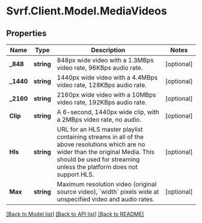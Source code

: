 # Svrf.Client.Model.MediaVideos
## Properties

Name | Type | Description | Notes
------------ | ------------- | ------------- | -------------
**_848** | **string** | 848px wide video with a 1.3MBps video rate, 96KBps audio rate. | [optional] 
**_1440** | **string** | 1440px wide video with a 4.4MBps video rate, 128KBps audio rate. | [optional] 
**_2160** | **string** | 2160px wide video with a 10MBps video rate, 192KBps audio rate. | [optional] 
**Clip** | **string** | A 6-second, 1440px wide clip, with a 2MBps video rate, no audio. | [optional] 
**Hls** | **string** | URL for an HLS master playlist containing streams in all of the above resolutions which are no wider than the original Media. This should be used for streaming unless the platform does not support HLS. | [optional] 
**Max** | **string** | Maximum resolution video (original source video), &#x60;width&#x60; pixels wide at unspecified video and audio rates. | [optional] 

[[Back to Model list]](../README.md#documentation-for-models) [[Back to API list]](../README.md#documentation-for-api-endpoints) [[Back to README]](../README.md)

